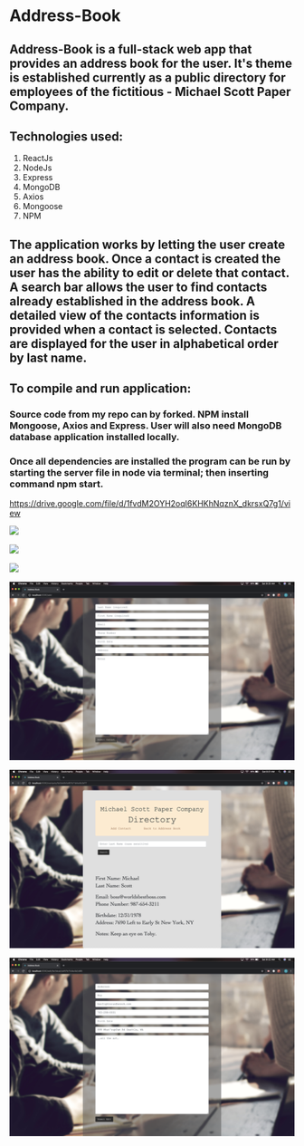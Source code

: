 # Address-Book

## Address-Book is a full-stack web app that provides an address book for the user. It's theme is established currently as a public directory for employees of the fictitious - Michael Scott Paper Company.  

## Technologies used:
1. ReactJs
2. NodeJs
3. Express
4. MongoDB
5. Axios
6. Mongoose
7. NPM

## The application works by letting the user create an address book. Once a contact is created the user has the ability to edit or delete that contact. A search bar allows the user to find contacts already established in the address book. A detailed view of the contacts information is provided when a contact is selected. Contacts are displayed for the user in alphabetical order by last name.

## To compile and run application:
###  Source code from my repo can by forked. NPM install Mongoose, Axios and Express. User will also need  MongoDB database application installed locally. 
### Once all dependencies are installed the program can be run by starting the server file in node via terminal; then inserting command npm start. 



https://drive.google.com/file/d/1fvdM2OYH2oqI6KHKhNqznX_dkrsxQ7g1/view



![ ](addressbook/client/src/images/pic1.png)


![ ](addressbook/client/src/images/pic1.png)


![ ](addressbook/client/src/images/pic2.png)


![ ](addressbook/client/src/images/pic3.png)


![ ](addressbook/client/src/images/pic4.png)


![ ](addressbook/client/src/images/pic5.png)
